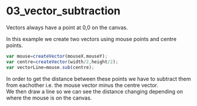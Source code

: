# 03_vector_subtraction</br>

Vectors always have a point at 0,0 on the canvas. </br>

In this example we create two vectors using mouse points and centre points.</br> 

```js
var mouse=createVector(mouseX,mouseY);
var centre=createVector(width/2,height/2);
var vectorLine=mouse.sub(centre);
```
In order to get the distance between these points we have to subtract them from eachother i.e. the mouse vector 
minus the centre vector.</br>
We then draw a line so we can see the distance changing depending on where the mouse is on the canvas.